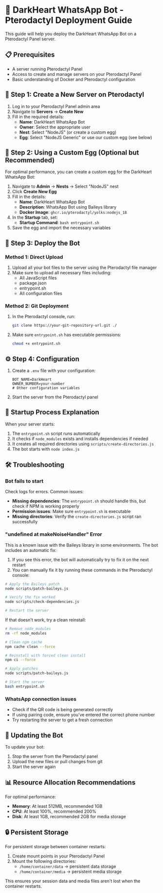 # 🦅 DarkHeart WhatsApp Bot - Pterodactyl Deployment Guide

This guide will help you deploy the DarkHeart WhatsApp Bot on a Pterodactyl Panel server.

## 📋 Prerequisites

- A server running Pterodactyl Panel
- Access to create and manage servers on your Pterodactyl Panel
- Basic understanding of Docker and Pterodactyl configuration

## 🔧 Step 1: Create a New Server on Pterodactyl

1. Log in to your Pterodactyl Panel admin area
2. Navigate to **Servers** → **Create New**
3. Fill in the required details:
   - **Name**: DarkHeart WhatsApp Bot
   - **Owner**: Select the appropriate user
   - **Nest**: Select "NodeJS" (or create a custom egg)
   - **Egg**: Select "NodeJS Generic" or use our custom egg (see below)

## 🥚 Step 2: Using a Custom Egg (Optional but Recommended)

For optimal performance, you can create a custom egg for the DarkHeart WhatsApp Bot:

1. Navigate to **Admin** → **Nests** → Select "NodeJS" nest
2. Click **Create New Egg**
3. Fill in the details:
   - **Name**: DarkHeart WhatsApp Bot
   - **Description**: WhatsApp Bot using Baileys library
   - **Docker Image**: `ghcr.io/pterodactyl/yolks:nodejs_18`
4. In the **Startup** tab, set:
   - **Startup Command**: `bash entrypoint.sh`
5. Save the egg and import the necessary variables

## 🚀 Step 3: Deploy the Bot

### Method 1: Direct Upload

1. Upload all your bot files to the server using the Pterodactyl file manager
2. Make sure to upload all necessary files including:
   - All JavaScript files
   - package.json
   - entrypoint.sh
   - All configuration files

### Method 2: Git Deployment

1. In the Pterodactyl console, run:
   ```bash
   git clone https://your-git-repository-url.git ./
   ```
2. Make sure `entrypoint.sh` has executable permissions:
   ```bash
   chmod +x entrypoint.sh
   ```

## ⚙️ Step 4: Configuration

1. Create a `.env` file with your configuration:
   ```
   BOT_NAME=DarkHeart
   OWNER_NUMBER=your-number
   # Other configuration variables
   ```

2. Start the server from the Pterodactyl panel

## 🔄 Startup Process Explanation

When your server starts:

1. The `entrypoint.sh` script runs automatically
2. It checks if `node_modules` exists and installs dependencies if needed
3. It creates all required directories using `scripts/create-directories.js`
4. The bot starts with `node index.js`

## 🛠️ Troubleshooting

### Bot fails to start

Check logs for errors. Common issues:

- **Missing dependencies**: The `entrypoint.sh` should handle this, but check if NPM is working properly
- **Permission issues**: Make sure `entrypoint.sh` is executable
- **Missing directories**: Verify the `create-directories.js` script ran successfully

### "undefined at makeNoiseHandler" Error

This is a known issue with the Baileys library in some environments. The bot includes an automatic fix:

1. If you see this error, the bot will automatically try to fix it on the next restart
2. You can manually fix it by running these commands in the Pterodactyl console:

```bash
# Apply the Baileys patch
node scripts/patch-baileys.js

# Verify the fix worked
node scripts/check-dependencies.js

# Restart the server
```

If that doesn't work, try a clean reinstall:

```bash
# Remove node_modules
rm -rf node_modules

# Clean npm cache
npm cache clean --force

# Reinstall with forced clean install
npm ci --force

# Apply patches
node scripts/patch-baileys.js

# Start the server
bash entrypoint.sh
```

### WhatsApp connection issues

- Check if the QR code is being generated correctly
- If using pairing code, ensure you've entered the correct phone number
- Try restarting the server to get a fresh connection

## 🔁 Updating the Bot

To update your bot:

1. Stop the server from the Pterodactyl panel
2. Upload the new files or pull changes from git
3. Start the server again

## 📊 Resource Allocation Recommendations

For optimal performance:

- **Memory**: At least 512MB, recommended 1GB
- **CPU**: At least 100%, recommended 200%
- **Disk**: At least 1GB, recommended 2GB for media storage

## 🔒 Persistent Storage

For persistent storage between container restarts:

1. Create mount points in your Pterodactyl Panel
2. Mount the following directories:
   - `/home/container/data` → persistent data storage
   - `/home/container/media` → persistent media storage

This ensures your session data and media files aren't lost when the container restarts.
